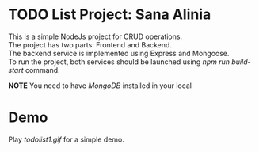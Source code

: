 # TODO List Project: Sana Alinia

This is a simple NodeJs project for CRUD operations.  
The project has two parts: Frontend and Backend.  
The backend service is implemented using Express and Mongoose.  
To run the project, both services should be launched using *npm run build-start* command.  

**NOTE** You need to have *MongoDB* installed in your local

# Demo  
Play *todolist1.gif* for a simple demo.  